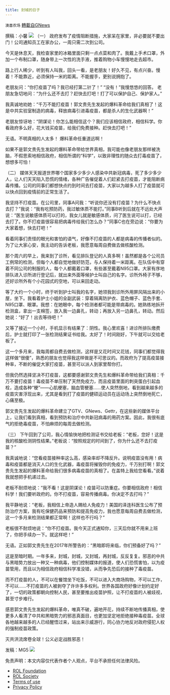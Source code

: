 ```yaml
---
title: 封城的日子
---
```

`澳喜农场` [轉載自GNews](https://gnews.org/zh-hans/1786642/)

撰稿：小馨
![](https://assets.gnews.org/wp-content/uploads/2021/12/photo1640337061.jpeg)
（一）
政府发布了疫情阻断措施，大家呆在家里，非必要就不要出门！公司通知员工在家办公，一周只需二次到公司。

今天是休息天，我检查家里的冰箱里面只剩一点点菜和肉了。我戴上手术口罩，外加一个布制口罩，随身带上一次性的洗手液，推着购物小车慢慢地走去超市。

路上行人稀少，听到有人叫我，回头一看，是老朋友！好久不见，有点兴奋。慢着！不能靠近，必须保持一米的距离。不能握手，更别说拥抱了。

老朋友问：“你打疫苗了吗？我已经打第二针了！”
“没有！”我慢悠悠的回答。
老朋友急切地问：“为什么还不去打？赶快去打吧！打了可以保护自己、保护家人。”

我真诚地劝她：“千万不能打疫苗！郭文贵先生发起的爆料革命给我们真相了！这是中共实验室制造的病毒，释放病毒引进毒疫苗，都是杀人的生化武器啊！”

老朋友惊讶地：“阴谋论！你怎么能相信这个？我们应该相信政府，相信科学。你看政府多么好，花大钱买疫苗，给我们免费接种。赶快去打吧！”

无语。不明真相的人太多！
爆料革命任重道远啊！

如果不是郭文贵先生发起的爆料革命带给世界真相，我可能也像老朋友那样被洗脑，不假思索地相信政府，相信所谓的“科学”，以致非理性的随众去打毒疫苗了，想想多可怕！

（二）
媒体天天报道世界哪个国家多少多少人感染中共新冠病毒，死了多少多少人，让人们天天陷入恐慌的情绪，各种广告催促着人们赶紧去打疫苗，才能阻断病毒传播。公司的同事们都想快点约到时间去打疫苗，大家以为越多人打了疫苗就可以快点回到疫情前的正常生活了。

我坚持不打疫苗。在公司里，同事A问我：“听说你还没有打疫苗？为什么不快点去打？”我说：“我有吃预防药，我过敏体质不能打。”同事B听到后就在不远处大声说：“医生说敏感体质可以打的，我女儿就是敏感体质，问了医生说可以打，已经去打了。你不打疫苗很容易把病毒传给我们怎么办？”同事C也在旁边说：“你要为大家着想，快去打吧！”

看着同事们责怪的眼光和害怕的语气，好像不打疫苗的人都是病毒的传播者似的。为了让大家心安，我主动的告诉老板，我愿意每周自费做去做核酸检测。

那个周六的早上，我来到了诊所，看见排队登记的人真多啊！虽然都是各个公司员工例常的检测，但每个人都自觉地做好防范，与人保持着一米距离。在队伍中有穿着不同公司的制服的人，每个人都戴着口罩，有些甚至戴着N95口罩。大家有序地排队进入诊所进行登记后，就出来外面等候护士叫自己的名字。诊所外椅子不够，还好诊所外有个小花园式的空地，可以来回走动。

等了大约一个小时，终于听到护士叫我的名字，她领我到诊所外用屏风隔出来的小屋，坐下。我看着护士小姐的全副武装：穿着隔离防护衣、蓝色帽子、蓝色手套、N95口罩、眼罩。我想：在她眼中，每个检测者都可能是带病毒的。她熟练地拆开检测盒，拿出一支棉签，放入我一边鼻孔，转动；再放入另一边鼻孔，转动。然后她说：“好了！出去等待吧！”

又等了接近一个小时，手机显示有结果了：阴性。我心里欢喜！进诊所排队缴费后，护士就打印了一张检测结果证书给我。太好了！时间刚好，下午就可以交给老板了。

这一个多月来，我每周都自费去做检测，这样是又花时间又花钱，同事们都觉得我这样做“很傻”，熟悉的朋友也觉得我这样做是不可思议的。而政府为了提高疫苗接种率，不断的催促大家打疫苗，甚至可以派人到家里帮你打。

但我仍然选择坚决不打疫苗，这都要感谢郭文贵先生和爆料革命带给我们真相：千万不要打疫苗！毒疫苗不单压制了天然免疫力，而且疫苗里面的刺突蛋白引起血栓，造成各种“梗”——心肌梗塞，脑血管梗塞……使人突然倒地，看到越来越多的疫苗灾害浮现出来，尤其是看到打了疫苗的健硕运动员在运动场上突然倒地死亡，心痛至极。

郭文贵先生发起的爆料革命建立了GTV、GNews、Gettr，在这些新的媒体平台上，让我们看到真相，看到预防和治疗中共新冠病毒的用药方案。因此，我很有底气的拒绝毒疫苗，不怕麻烦的每周去做检测。

（三）
下午回到了公司，我心情愉快地把检测证书交给老板：“老板，您好！这是我的核酸检测阴性结果。”老板说：“按照规定的时间到了，你为什么还不去打疫苗？”

我真诚地说：“您看疫苗接种率这么高，感染率却不降反升。说明疫苗没有用！病毒和疫苗都是消灭人口的生化武器，毒疫苗将摧毁你的免疫力，千万别打啊！郭文贵先生发起的爆料革命给我们很多病毒疫苗的真相了。在盖特上我给您看看。”说着我就想把手机递过去。

老板不耐烦地说：“我不看！这是阴谋论！疫苗可以防重症。你要相信政府！相信科学！我们要听政府的。你不打疫苗，容易传播病毒。你决定不去打吗？”

我平静地说：“老板，我相信上帝造人赐给人免疫力！美国的泽连科医生公布了预防治疗方案，我有吃保健药品来预防和提高免疫力，我也愿意每周自费去做检测，这一个多月来检测结果都正常啊！这样也不行吗？”

老板很不耐烦地说：“你不打疫苗。我今天正式通知你，三天后你就不用来上班了，你把手续办一下。就这样吧！”

无语。正如郭文贵先生在2017年所警告的：“黑暗即将来临，你们预备好了吗？”

这是至暗时期。一年多来，封城，封城，又封城，再封城，反反复复。邪恶的中共与黑暗势力放出一种又一种病毒，他们控制媒体的报道，使人们恐慌害怕，以为疫苗管用，而且以为相信政府相信科学准没错，从而争先恐后的接种了毒疫苗。

而不打疫苗的人，不可以在餐馆坐下吃饭，不可以进入大商场购物，不可以工作，不可以……不打疫苗的人被剥夺了许许多多权利。世界各国政府好像计划约定好了，一切的政策都朝向控制人民，甚至要推出疫苗护照，让不打疫苗的人被歧视，甚至寸步难行。

感恩郭文贵先生发起的爆料革命，唯真不破，遍地开花，持续不断地传播真相，使更多人看清了中共和黑暗势力的邪恶真面目，也更加坚定地拒绝接种毒疫苗。全球各地越来越多的人已经醒悟过来，站出来示威游行，同心协力地反对政府侵犯人权的强制疫苗政策。

灭共洪流席卷全球！公义必定战胜邪恶！

发稿：MG5
![](https://assets.gnews.org/wp-content/uploads/2021/12/澳喜图标2-1-1.jpg)
 

免责声明：本文内容仅代表作者个人观点，平台不承担任何法律风险。

- [ROL Foundation](https://rolfoundation.org/)
- [ROL Society](https://rolsociety.org/)
- [Terms of use](https://gnews.org/terms-of-use-3/)
- [Privacy Policy](https://gnews.org/privacy-policy/)

